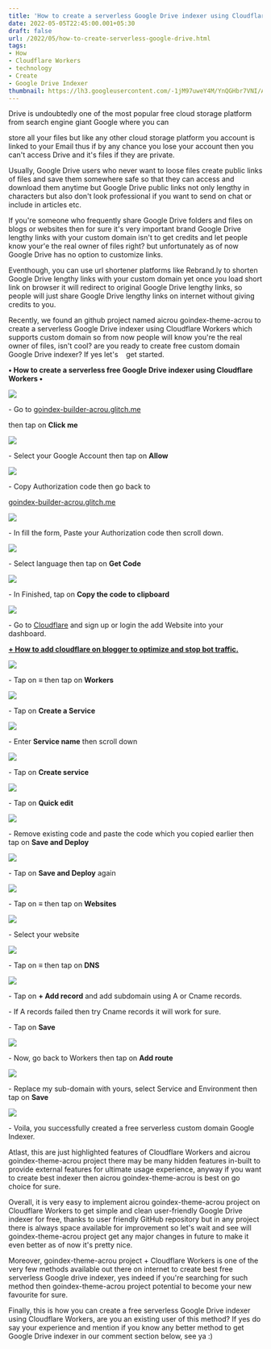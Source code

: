 ```yaml
---
title: 'How to create a serverless Google Drive indexer using Cloudflare.'
date: 2022-05-05T22:45:00.001+05:30
draft: false
url: /2022/05/how-to-create-serverless-google-drive.html
tags: 
- How
- Cloudflare Workers
- technology
- Create
- Google Drive Indexer
thumbnail: https://lh3.googleusercontent.com/-1jM97uweY4M/YnQGHbr7VNI/AAAAAAAAKuE/yfGTFfEn5sIk7gCW22QTuvG9byZdQr3YACNcBGAsYHQ/s1600/1651770904696097-0.png
---
```


  

  

Drive is undoubtedly one of the most popular free cloud storage platform from search engine giant Google where you can 

store all your files but like any other cloud storage platform you account is linked to your Email thus if by any chance you lose your account then you can't access Drive and it's files if they are private.

  

Usually, Google Drive users who never want to loose files create public links of files and save them somewhere safe so that they can access and download them anytime but Google Drive public links not only lengthy in characters but also don't look professional if you want to send on chat or include in articles etc.

  

If you're someone who frequently share Google Drive folders and files on blogs or websites then for sure it's very important brand Google Drive lengthy links with your custom domain isn't to get credits and let people know your'e the real owner of files right? but unfortunately as of now Google Drive has no option to customize links.

  

Eventhough, you can use url shortener platforms like Rebrand.ly to shorten Google Drive lengthy links with your custom domain yet once you load short link on browser it will redirect to original Google Drive lengthy links, so people will just share Google Drive lengthy links on internet without giving credits to you.

  

Recently, we found an github project named aicrou goindex-theme-acrou to create a serverless Google Drive indexer using Cloudflare Workers which supports custom domain so from now people will know you're the real owner of files, isn't cool? are you ready to create free custom domain Google Drive indexer? If yes let's    get started.

  

**• How to create a serverless free Google Drive indexer using Cloudflare Workers •**

 **![](https://lh3.googleusercontent.com/-BlMhRszXmQ8/YnQGGPKRLcI/AAAAAAAAKuA/mUbtg4ZmYQ0WOHkKjbR3sf1BlZzdwhSKACNcBGAsYHQ/s1600/1651770899578066-1.png)** 

\- Go to [goindex-builder-acrou.glitch.me](https://goindex-builder-acrou.glitch.me/)

then tap on **Click me**

 **![](https://lh3.googleusercontent.com/-n8l4BXyRedY/YnQGEoKGYEI/AAAAAAAAKt8/3uzR_aMDaRgTfOfyg-OOeTInTWHU8BTMwCNcBGAsYHQ/s1600/1651770893526178-2.png)**   

\- Select your Google Account then tap on **Allow**

 **![](https://lh3.googleusercontent.com/-7Qk-9RB8x1s/YnQGDfMAN6I/AAAAAAAAKt4/RuoqZfJKYAIF_svaPmvflEkiigvkRY69QCNcBGAsYHQ/s1600/1651770887883885-3.png)** 

\- Copy Authorization code then go back to 

[goindex-builder-acrou.glitch.me](https://www.goindex-builder-acrou.glitch.me)

  

 ![](https://lh3.googleusercontent.com/-cjbcsYBO6Tw/YnQGBzbacUI/AAAAAAAAKt0/q3BAhBryAgk_cQ3ZA7EWUZEx227IU8YRQCNcBGAsYHQ/s1600/1651770883151539-4.png) 

  

\- In fill the form, Paste your Authorization code then scroll down.

  

 ![](https://lh3.googleusercontent.com/-v0AqyTJibRU/YnQGAk03-CI/AAAAAAAAKtw/U2yAu5BU-kQLlYcEyojDOfcRUGT985nWgCNcBGAsYHQ/s1600/1651770878564981-5.png) 

  

\- Select language then tap on **Get Code**

 **![](https://lh3.googleusercontent.com/-K6XH2UkElLo/YnQF_m6OOeI/AAAAAAAAKts/3yxEU7D0MC4242RKYZu7Fj6C2o5pMjwcACNcBGAsYHQ/s1600/1651770872795149-6.png)** 

  

\- In Finished, tap on **Copy the code to clipboard**

 **![](https://lh3.googleusercontent.com/-juO7AzvD5BE/YnQF-HE7-hI/AAAAAAAAKto/qQGee0WirGkkU1hY1gQO3Gk1-fn6qfL7QCNcBGAsYHQ/s1600/1651770867790044-7.png)** 

\- Go to [Cloudflare](http://Cloudflare.com) and sign up or login the add Website into your dashboard.

  

**[\+ How to add cloudflare on blogger to optimize and stop bot traffic.](https://www.techtracker.in/2021/12/how-to-add-cloudflare-on-blogger-to.html)**

  

 ![](https://lh3.googleusercontent.com/-Ua5R18AJuoo/YnQF8_b4D_I/AAAAAAAAKtk/v3rzKwmqJj4PqQ1TYceojK5YExT0VIsTQCNcBGAsYHQ/s1600/1651770862829449-8.png) 

  

\- Tap on **≡** then tap on **Workers**

 **![](https://lh3.googleusercontent.com/-CNwYzXIaxPM/YnQF7h5s40I/AAAAAAAAKtg/qOOj9V4WtYkrG7_49UfRymltcCbxz3N3gCNcBGAsYHQ/s1600/1651770857781930-9.png)** 

\- Tap on **Create a Service**

 **![](https://lh3.googleusercontent.com/-BuJDLE-Sdpo/YnQF6S7mJ9I/AAAAAAAAKtc/uAps6j_1EVET1yj_xxH4cUbFo8d2LUb-QCNcBGAsYHQ/s1600/1651770852755298-10.png)** 

\- Enter **Service name** then scroll down

  

 ![](https://lh3.googleusercontent.com/-JiVRab0juOI/YnQF5Jc7ZMI/AAAAAAAAKtY/niGgOp15xikobf2Di1hQMsWK4u4nbqfcwCNcBGAsYHQ/s1600/1651770848451879-11.png) 

  

\- Tap on **Create service**

 **![](https://lh3.googleusercontent.com/-kNeVQXRy3N4/YnQF31TZtFI/AAAAAAAAKtU/8qxV-jg422ASaVnKvQC6-I8hEq24yi9RgCNcBGAsYHQ/s1600/1651770843002533-12.png)** 

\- Tap on **Quick edit**

 **![](https://lh3.googleusercontent.com/-sUg9WSIcqe4/YnQF2pTwaZI/AAAAAAAAKtQ/BWZCenzvHsQp3nF5x89yt_S_5w3fq82YQCNcBGAsYHQ/s1600/1651770837168519-13.png)** 

\- Remove existing code and paste the code which you copied earlier then tap on **Save and Deploy**

 **![](https://lh3.googleusercontent.com/-EdjaOrQKYYA/YnQF1IJoIwI/AAAAAAAAKtM/kAYh8HDGbjEA1Q3IQ28sXRu6lqE2K6oqwCNcBGAsYHQ/s1600/1651770832022174-14.png)** 

\- Tap on **Save and Deploy** again

  

 ![](https://lh3.googleusercontent.com/-ACQV6u_Ygdw/YnQFz0akGxI/AAAAAAAAKtI/a2nFjATHJFQWjDSdIJpD98YSNUOnvSfewCNcBGAsYHQ/s1600/1651770826945418-15.png) 

  

\- Tap on **≡** then tap on **Websites**

 **![](https://lh3.googleusercontent.com/-JM_apPE2Htw/YnQFyQNQ0AI/AAAAAAAAKtE/1o1fX0xjeVUPJ6shMB4m1NCKfR78vhFkQCNcBGAsYHQ/s1600/1651770822046820-16.png)**   

\- Select your website

  

 ![](https://lh3.googleusercontent.com/-hD7_KBnor2g/YnQFxc-59aI/AAAAAAAAKtA/f9bnvK2M3XYYiTNycGQVl3F2c8P7SiNvQCNcBGAsYHQ/s1600/1651770817700183-17.png) 

  

\- Tap on **≡** then tap on **DNS**

 **![](https://lh3.googleusercontent.com/-1Xpja59tL-k/YnQFwX4KMjI/AAAAAAAAKs8/_Eg5_-PMYiYZuMDQ6XKgHsdCeO8XAAkDgCNcBGAsYHQ/s1600/1651770812885947-18.png)** 

\- Tap on **+ Add record** and add subdomain using A or Cname records.

  

\- If A records failed then try Cname records it will work for sure.

  

\- Tap on **Save**

 **![](https://lh3.googleusercontent.com/-BZajml86_EM/YnQFuzKJSrI/AAAAAAAAKs4/xwMKLck6fHgEOP6LEGRHQKEex_RkWRk-wCNcBGAsYHQ/s1600/1651770807563964-19.png)** 

\- Now, go back to Workers then tap on **Add route**

 **![](https://lh3.googleusercontent.com/-CVuM_AXKXFg/YnQFtrv1KOI/AAAAAAAAKs0/uUq3LMVtRXAIqII8NhbJtA5k6O5LBuK-gCNcBGAsYHQ/s1600/1651770802577446-20.png)** 

\- Replace my sub-domain with yours, select Service and Environment then tap on **Save**

 **![](https://lh3.googleusercontent.com/-sGJnAGYx9bA/YnQFsbhINSI/AAAAAAAAKsw/IGEqoEMhHGMysPZlXWUckxp2eTR4pWpvACNcBGAsYHQ/s1600/1651770796184526-21.png)** 

  

\- Voila, you successfully created a free serverless custom domain Google Indexer.

  

Atlast, this are just highlighted features of Cloudflare Workers and aicrou goindex-theme-acrou project there may be many hidden features in-built to provide external features for ultimate usage experience, anyway if you want to create best indexer then aicrou goindex-theme-acrou is best on go choice for sure.

  

Overall, it is very easy to implement aicrou goindex-theme-acrou project on Cloudflare Workers to get simple and clean user-friendly Google Drive indexer for free, thanks to user friendly GitHub repository but in any project there is always space available for improvement so let's wait and see will goindex-theme-acrou project get any major changes in future to make it even better as of now it's pretty nice.

  

Moreover, goindex-theme-acrou project + Cloudflare Workers is one of the very few methods available out there on internet to create best free serverless Google drive indexer, yes indeed if you're searching for such method then goindex-theme-acrou project potential to become your new favourite for sure.

  

Finally, this is how you can create a free serverless Google Drive indexer using Cloudflare Workers, are you an existing user of this method? If yes do say your experience and mention if you know any better method to get Google Drive indexer in our comment section below, see ya :)